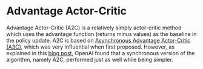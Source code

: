 # Advantage Actor-Critic

Advantage Actor-Critic (A2C) is a relatively simply actor-critic method which uses the advantage function (returns minus
values) as the baseline in the policy update. A2C is based on 
[Asynchronous Advantage Actor-Critic (A3C)](https://arxiv.org/abs/1602.01783), which was very influential when first
proposed. However, as explained in this [blog post](https://openai.com/blog/baselines-acktr-a2c/), OpenAI found that a
synchronous version of the algorithm, namely A2C, performed just as well while being simpler.